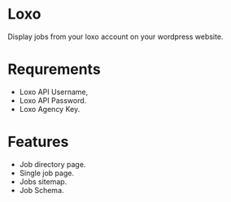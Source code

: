 # Loxo
Display jobs from your loxo account on your wordpress website.

# Requrements
* Loxo API Username,
* Loxo API Password.
* Loxo Agency Key.

# Features
* Job directory page.
* Single job page.
* Jobs sitemap.
* Job Schema.
